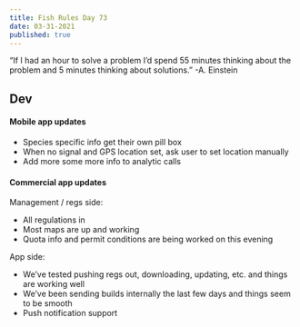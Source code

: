 ```yaml
---
title: Fish Rules Day 73
date: 03-31-2021
published: true
---
```


“If I had an hour to solve a problem I’d spend 55 minutes thinking about the problem and 5 minutes thinking about solutions.” -A. Einstein

## Dev

#### Mobile app updates
- Species specific info get their own pill box
- When no signal and GPS location set, ask user to set location manually
- Add more some more info to analytic calls

#### Commercial app updates
Management / regs side:
- All regulations in
- Most maps are up and working
- Quota info and permit conditions are being worked on this evening

App side:
- We’ve tested pushing regs out, downloading, updating, etc. and things are working well
- We’ve been sending builds internally the last few days and things seem to be smooth
- Push notification support